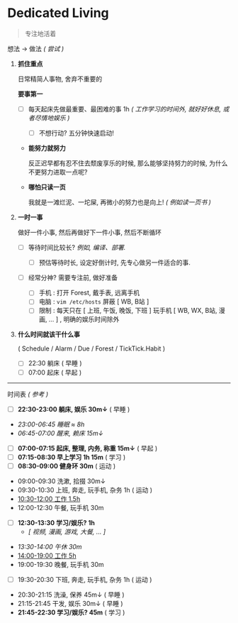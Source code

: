 # Dedicated Living

> 专注地活着

想法 → 做法 _( 尝试 )_

1.  **抓住重点**

    日常精简人事物, 舍弃不重要的

    **要事第一**

    - [ ] 每天起床先做最重要、最困难的事 1h _( 工作学习的时间外, 就好好休息, 或者尽情地娱乐 )_

        - [ ] 不想行动? 五分钟快速启动!

    -   **能努力就努力**

        反正迟早都有忍不住去颓废享乐的时候, 那么能够坚持努力的时候, 为什么不更努力进取一点呢?

    -   **哪怕只读一页**

        我就是一滩烂泥、一坨屎, 再微小的努力也是向上! _( 例如读一页书 )_

2.  **一时一事**

    做好一件小事, 然后再做好下一件小事, 然后不断循环

    -   [ ] 等待时间比较长? _例如, 编译、部署._

        - [ ] 预估等待时长, 设定好倒计时, 先专心做另一件适合的事.

    -   [ ] 经常分神? 需要专注前, 做好准备

        - [ ] 手机 : 打开 Forest, 戴手表, 远离手机
        - [ ] 电脑 : `vim /etc/hosts` 屏蔽 [ WB, B站 ]
        - [ ] 限制 : 每天只在 [ 上班, 午饭, 晚饭, 下班 ] 玩手机 [ WB, WX, B站, 漫画, … ] , 明确的娱乐时间除外

3.  **什么时间就该干什么事**

    ( Schedule / Alarm / Due / <!-- BlockyTime / --> Forest / TickTick.Habit )

    - [ ] 22:30 躺床 ( 早睡 )
    - [ ] 07:00 起床 ( 早起 )

---

时间表 _( 参考 )_

- [ ] **22:30-23:00 躺床, 娱乐 30m↓** ( 早睡 )
- _23:00-06:45 睡眠 ≈ 8h_
- _06:45-07:00 醒来, 赖床 15m↓_
- [ ] **07:00-07:15 起床, 整理, 内务, 称重 15m↓** ( 早起 )
- [ ] **07:15-08:30 早上学习 1h 15m** ( 学习 )
- [ ] **08:30-09:00 健身环 30m** ( 运动 )
- 09:00-09:30 洗漱, 拾掇 30m↓
- 09:30-10:30 上班, 奔走, 玩手机, 杂务 1h ( 运动 )
- <u>10:30-12:00 工作 1.5h</u>
- 12:00-12:30 午餐, 玩手机 30m
- [ ] **12:30-13:30 学习/娱乐? 1h**
    - _[ 视频, 漫画, 游戏, 大餐, … ]_
- _13:30-14:00 午休 30m_
- <u>14:00-19:00 工作 5h</u>
- 19:00-19:30 晚餐, 玩手机 30m
- [ ] 19:30-20:30 下班, 奔走, 玩手机, 杂务 1h ( 运动 )
- 20:30-21:15 洗澡, 保养 45m↓ ( 早睡 )
- 21:15-21:45 干发, 娱乐 30m↓ ( 早睡 )
- **21:45-22:30 学习/娱乐? 45m** ( 学习 )
